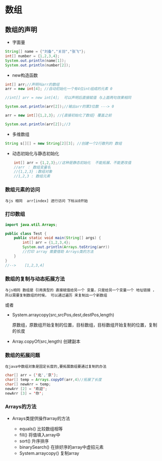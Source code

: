 # 数组

## 数组的声明

* 字面量

```java
String[] name = {"刘备","关羽","张飞"};
int[] number = {1,2,3,4};
System.out.println(name[1]);
System.out.println(number[2]);
```

* new构造函数

```java
int[] arr;//声明叫arr的数组
arr = new int[4]; //自动初始化一个有4位int组成的元素 0

//int[] arr = new int[4];  可以声明后直接赋值 与上面两句效果相同

System.out.println(arr[2]);//输出arr的第3位数 ---> 0

arr = new int[]{1,2,3}; //{直接初始化了数组} 覆盖之前

System.out.println(arr[2]);//3
```

* 多维数组

```java
String s[][] = new String[2][3]; //创建一个2行散列的 数组
```

* 动态初始化与静态初始化

```java
    int[] arr = {1,2,3};//这种是静态初始化  不能拓展、不能更改值
    //arr ： 数组变量名
    //{1,2,3} :数组对象
    //1,2,3 : 数组元素
```

### 数组元素的访问

    与js 相同  arr[index] 进行访问 下标从0开始

### 打印数组

```java
import java.util.Arrays;

public class Test {
    public static void main(String[] args) {
        int[] arr = {1,2,3,4};
        System.out.println(Arrays.toString(arr))
        //打印 array 需要借助 Arrays类的方法
    }
}
//-->    [1,2,3,4]
```

### 数组的复制与动态拓展方法

    与js相同 数组是 引用类型的 直接赋值给另一个 变量，只是给另一个变量一个 地址链接 ，所以需要复制数组的时候， 可以通过遍历 来复制出一个新数组

或者

* System.arraycopy(src,srcPos,dest,destPos,length)

    原数组，原数组开始复制的位置，目标数组，目标数组开始复制的位置，复制的长度

* Array.copyOf(src,length) 创建副本

### 数组的拓展问题

    在java中数组对象是固定长度的,要拓展数组要通过复制的办法

```java
char[] arr = {'北','京'};
char[] temp = Arrays.copyOf(arr,4)//拓展了长度
char[] newArr = temp;
newArr [2] = '欢迎';
newArr [3] = '你';
```

### Arrays的方法

* Arrays类提供操作array的方法

  * equals()  比较数组相等
  * fill()    将值填入array中
  * sort()    升序排序
  * binarySearch()    在排好序的array中虚招元素
  * System.arraycopy()    复制array

